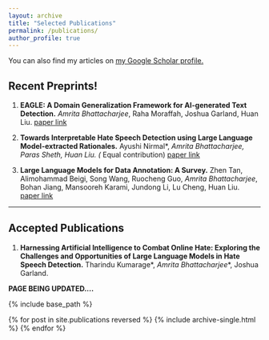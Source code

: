 ```yaml
---
layout: archive
title: "Selected Publications"
permalink: /publications/
author_profile: true
---
```



You can also find my articles on <u><a href="https://scholar.google.com/citations?user=hdXXMPwAAAAJ&hl=en">my Google Scholar profile</a>.</u>


## Recent Preprints!

1. **EAGLE: A Domain Generalization Framework for AI-generated Text Detection.** _Amrita Bhattacharjee_, Raha Moraffah, Joshua Garland, Huan Liu. [paper link](https://arxiv.org/abs/2403.15690)

2. **Towards Interpretable Hate Speech Detection using Large Language Model-extracted Rationales.** Ayushi Nirmal*, _Amrita Bhattacharjee_*, Paras Sheth, Huan Liu. (* Equal contribution) [paper link](https://arxiv.org/abs/2403.12403)

3. **Large Language Models for Data Annotation: A Survey.** Zhen Tan, Alimohammad Beigi, Song Wang, Ruocheng Guo, _Amrita Bhattacharjee_, Bohan Jiang, Mansooreh Karami, Jundong Li, Lu Cheng, Huan Liu. [paper link](https://arxiv.org/abs/2402.13446)

_____

## Accepted Publications

1. **Harnessing Artificial Intelligence to Combat Online Hate: Exploring the Challenges and Opportunities of Large Language Models in Hate Speech Detection.** Tharindu Kumarage*, _Amrita Bhattacharjee_*, Joshua Garland.


**PAGE BEING UPDATED....**

{% include base_path %}

{% for post in site.publications reversed %}
  {% include archive-single.html %}
{% endfor %}
